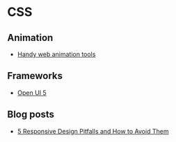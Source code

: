 # CSS

## Animation
 - [Handy web animation tools](https://medium.com/@vilcins/handy-web-animations-tools-8faff4790b1c)

## Frameworks
 - [Open UI 5](http://openui5.org)
 
## Blog posts
 - [5 Responsive Design Pitfalls and How to Avoid Them](http://www.sitepoint.com/5-responsive-design-pitfalls-and-how-to-avoid-them/?utm_source=mobilewebweekly&utm_medium=email)
